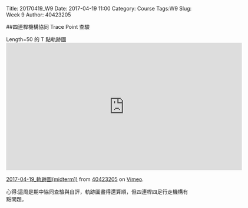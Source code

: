 Title: 20170419_W9
Date: 2017-04-19 11:00
Category: Course
Tags:W9
Slug: Week 9
Author: 40423205

##四連桿機構協同 Trace Point 查驗
<!-- PELICAN_END_SUMMARY -->

<p>Length=50 的 T 點軌跡圖
<iframe src="https://player.vimeo.com/video/213777378" width="640" height="347" frameborder="0" webkitallowfullscreen mozallowfullscreen allowfullscreen></iframe>
<p><a href="https://vimeo.com/213777378">2017-04-19_軌跡圖(midterm1)</a> from <a href="https://vimeo.com/user63868127">40423205</a> on <a href="https://vimeo.com">Vimeo</a>.</p>

<P>心得:這周是期中協同查驗與自評，軌跡圖畫得還算順，但四連桿四足行走機構有點問題。


